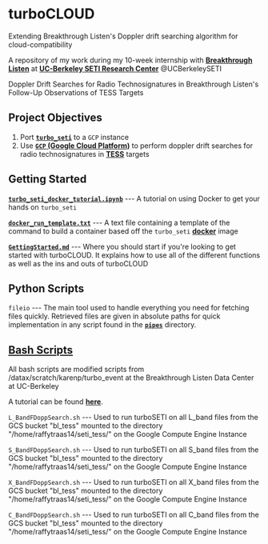# turboCLOUD
Extending Breakthrough Listen's Doppler drift searching algorithm for cloud-compatibility

A repository of my work during my 10-week internship with __[Breakthrough Listen](https://breakthroughinitiatives.org/initiative/1)__ at __[UC-Berkeley SETI Research Center](https://seti.berkeley.edu/)__ @UCBerkeleySETI

Doppler Drift Searches for Radio Technosignatures in Breakthrough Listen's Follow-Up Observations of TESS Targets

## Project Objectives
1. Port __[`turbo_seti`](https://github.com/UCBerkeleySETI/turbo_seti)__ to a `GCP` instance
2. Use __[`GCP` (Google Cloud Platform)](https://console.cloud.google.com/)__ to perform doppler drift searches for radio technosignatures in __[TESS](https://tess.mit.edu/)__ targets

## Getting Started

__[`turbo_seti_docker_tutorial.ipynb`](https://github.com/rtraas/turboCLOUD/blob/master/turbo-seti-docker-tutorial.ipynb)__ --- A tutorial on using Docker to get your hands on `turbo_seti`

__[`docker_run_template.txt`](https://github.com/rtraas/turboCLOUD/blob/master/turbo_cloud/docker_run_template.txt)__ --- A text file containing a template of the command to build a container based off the `turbo_seti` __[docker](https://www.docker.com/)__ image 

__[`GettingStarted.md`](https://github.com/rtraas/turboCLOUD/blob/master/GettingStarted.md)__ --- Where you should start if you're looking to get started with turboCLOUD.  It explains how to use all of the different functions as well as the ins and outs of turboCLOUD

## Python Scripts

`fileio` --- The main tool used to handle everything you need for fetching files quickly.  Retrieved files are given in absolute paths for quick implementation in any script found in the __[`pipes`](https://github.com/rtraas/turboCLOUD/tree/master/turbo_cloud/pipes)__ directory.


## __[Bash Scripts](https://github.com/rtraas/turboCLOUD/tree/master/turbo_cloud/doppler_search)__
All bash scripts are modified scripts from /datax/scratch/karenp/turbo_event at the Breakthrough Listen Data Center at UC-Berkeley

A tutorial can be found __[here](https://github.com/rtraas/turboCLOUD/tree/master/turbo_cloud/doppler_search)__.

`L_BandFDoppSearch.sh` --- Used to run turboSETI on all L_band files from the GCS bucket "bl_tess" mounted to the directory "/home/raffytraas14/seti_tess/" on the Google Compute Engine Instance

`S_BandFDoppSearch.sh` --- Used to run turboSETI on all S_band files from the GCS bucket "bl_tess" mounted to the directory "/home/raffytraas14/seti_tess/" on the Google Compute Engine Instance

`X_BandFDoppSearch.sh` --- Used to run turboSETI on all X_band files from the GCS bucket "bl_tess" mounted to the directory "/home/raffytraas14/seti_tess/" on the Google Compute Engine Instance

`C_BandFDoppSearch.sh` --- Used to run turboSETI on all C_band files from the GCS bucket "bl_tess" mounted to the directory "/home/raffytraas14/seti_tess/" on the Google Compute Engine Instance
